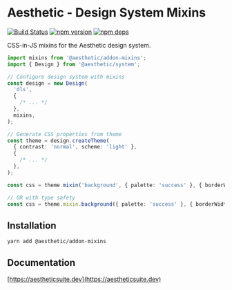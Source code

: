 # Aesthetic - Design System Mixins

[![Build Status](https://github.com/aesthetic-suite/framework/workflows/Build/badge.svg)](https://github.com/aesthetic-suite/framework/actions?query=branch%3Amaster)
[![npm version](https://badge.fury.io/js/%40aesthetic%addon-mixins.svg)](https://www.npmjs.com/package/@aesthetic/addon-mixins)
[![npm deps](https://david-dm.org/aesthetic-suite/framework.svg?path=packages/addon-mixins)](https://www.npmjs.com/package/@aesthetic/addon-mixins)

CSS-in-JS mixins for the Aesthetic design system.

```ts
import mixins from '@aesthetic/addon-mixins';
import { Design } from '@aesthetic/system';

// Configure design system with mixins
const design = new Design(
  'dls',
  {
    /* ... */
  },
  mixins,
);

// Generate CSS properties from theme
const theme = design.createTheme(
  { contrast: 'normal', scheme: 'light' },
  {
    /* ... */
  },
);

const css = theme.mixin('background', { palette: 'success' }, { borderWidth: 1 });

// OR with type safety
const css = theme.mixin.background({ palette: 'success' }, { borderWidth: 1 });
```

## Installation

```
yarn add @aesthetic/addon-mixins
```

## Documentation

[https://aestheticsuite.dev](https://aestheticsuite.dev)
